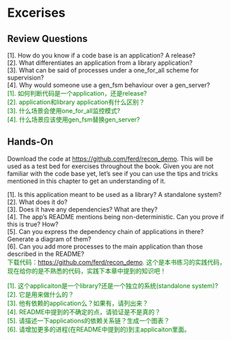 # Excerises
## Review Questions

[1]. How do you know if a code base is an application? A release?<br>
[2]. What differentiates an application from a library application?<br>
[3]. What can be said of processes under a one_for_all scheme for supervision?<br>
[4]. Why would someone use a gen_fsm behaviour over a gen_server?<br>
<font color="green">
[1]. 如何判断代码是一个application，还是release?<br>
[2]. application和library application有什么区别？<br>
[3]. 什么场景会使用one_for_all监控模式?<br>
[4]. 什么场景应该使用gen_fsm替换gen_server?<br>
</font>

## Hands-On

Download the code at https://github.com/ferd/recon_demo. This will be used as a test bed for exercises throughout the book. Given you are not familiar with the code base yet, let’s see if you can use the tips and tricks mentioned in this chapter to get an understanding of it.

[1]. Is this application meant to be used as a library? A standalone system?<br>
[2]. What does it do?<br>
[3]. Does it have any dependencies? What are they?<br>
[4]. The app’s README mentions being non-deterministic. Can you prove if this is true?
How?<br>
[5]. Can you express the dependency chain of applications in there? Generate a diagram
of them?<br>
[6]. Can you add more processes to the main application than those described in the
README?<br>
<font color="green">
下载代码：https://github.com/ferd/recon_demo. 这个是本书练习的实践代码，现在给你的是不熟悉的代码，实践下本章中提到的知识吧！<br>

[1]. 这个applicaiton是一个library?还是一个独立的系统(standalone system)? <br>
[2]. 它是用来做什么的？<br>
[3]. 他有依赖的application么？如果有，请列出来？<br>
[4]. README中提到的不确定的点，请验证是不是真的？<br>
[5]. 请描述一下applications的依赖关系链？生成一个图表？<br>
[6]. 请增加更多的进程(在README中提到的)到主applicaiton里面。<br>
</font>


